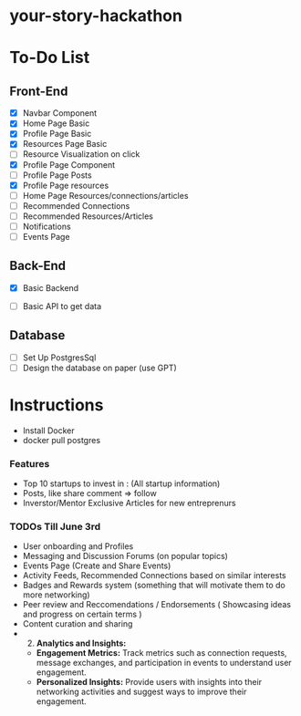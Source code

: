 # your-story-hackathon

# To-Do List

## Front-End

- [x] Navbar Component
- [x] Home Page Basic
- [x] Profile Page Basic
- [x] Resources Page Basic
- [ ] Resource Visualization on click
- [x] Profile Page Component
- [ ] Profile Page Posts
- [x] Profile Page resources
- [ ] Home Page Resources/connections/articles
- [ ] Recommended Connections
- [ ] Recommended Resources/Articles
- [ ] Notifications
- [ ] Events Page

## Back-End
- [x] Basic Backend
- [ ] Basic API to get data


## Database
- [ ] Set Up PostgresSql
- [ ] Design the database on paper (use GPT)

# Instructions

- Install Docker
- docker pull postgres


### Features

- Top 10 startups to invest in : (All startup information)
- Posts, like share comment => follow
- Inverstor/Mentor Exclusive Articles for new entreprenurs

### TODOs Till June 3rd

- User onboarding and Profiles
- Messaging and Discussion Forums (on popular topics)
- Events Page (Create and Share Events)
- Activity Feeds, Recommended Connections based on similar interests
- Badges and Rewards system (something that will motivate them to do more networking)
- Peer review and Reccomendations / Endorsements ( Showcasing ideas and progress on certain terms )
- Content curation and sharing
- 2. **Analytics and Insights:**
   - **Engagement Metrics:** Track metrics such as connection requests, message exchanges, and participation in events to understand user engagement.
   - **Personalized Insights:** Provide users with insights into their networking activities and suggest ways to improve their engagement.
